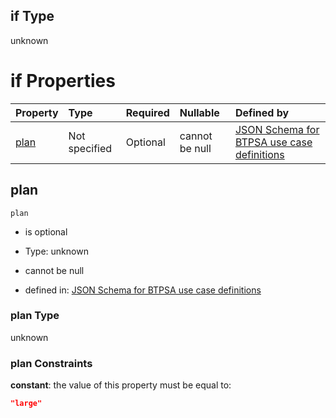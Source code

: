 ## if Type

unknown

# if Properties

| Property      | Type          | Required | Nullable       | Defined by                                                                                                                                                                                                                                  |
| :------------ | :------------ | :------- | :------------- | :------------------------------------------------------------------------------------------------------------------------------------------------------------------------------------------------------------------------------------------ |
| [plan](#plan) | Not specified | Optional | cannot be null | [JSON Schema for BTPSA use case definitions](btpsa-usecase-properties-services-items-allof-1-then-allof-99-then-allof-0-if-properties-plan.md "undefined#/properties/services/items/allOf/1/then/allOf/99/then/allOf/0/if/properties/plan") |

## plan



`plan`

*   is optional

*   Type: unknown

*   cannot be null

*   defined in: [JSON Schema for BTPSA use case definitions](btpsa-usecase-properties-services-items-allof-1-then-allof-99-then-allof-0-if-properties-plan.md "undefined#/properties/services/items/allOf/1/then/allOf/99/then/allOf/0/if/properties/plan")

### plan Type

unknown

### plan Constraints

**constant**: the value of this property must be equal to:

```json
"large"
```
